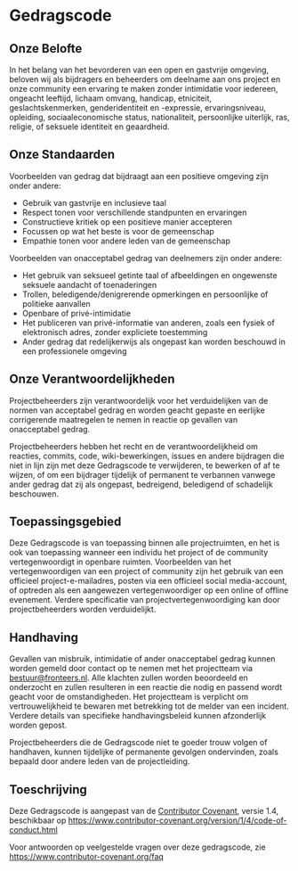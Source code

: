 # Gedragscode

## Onze Belofte

In het belang van het bevorderen van een open en gastvrije omgeving, beloven wij als
bijdragers en beheerders om deelname aan ons project en
onze community een ervaring te maken zonder intimidatie voor iedereen, ongeacht leeftijd, lichaam
omvang, handicap, etniciteit, geslachtskenmerken, genderidentiteit en -expressie,
ervaringsniveau, opleiding, sociaaleconomische status, nationaliteit, persoonlijke
uiterlijk, ras, religie, of seksuele identiteit en geaardheid.

## Onze Standaarden

Voorbeelden van gedrag dat bijdraagt aan een positieve omgeving zijn onder andere:

* Gebruik van gastvrije en inclusieve taal
* Respect tonen voor verschillende standpunten en ervaringen
* Constructieve kritiek op een positieve manier accepteren
* Focussen op wat het beste is voor de gemeenschap
* Empathie tonen voor andere leden van de gemeenschap

Voorbeelden van onacceptabel gedrag van deelnemers zijn onder andere:

* Het gebruik van seksueel getinte taal of afbeeldingen en ongewenste seksuele aandacht of
  toenaderingen
* Trollen, beledigende/denigrerende opmerkingen en persoonlijke of politieke aanvallen
* Openbare of privé-intimidatie
* Het publiceren van privé-informatie van anderen, zoals een fysiek of elektronisch
  adres, zonder expliciete toestemming
* Ander gedrag dat redelijkerwijs als ongepast kan worden beschouwd in een
  professionele omgeving

## Onze Verantwoordelijkheden

Projectbeheerders zijn verantwoordelijk voor het verduidelijken van de normen van acceptabel
gedrag en worden geacht gepaste en eerlijke corrigerende maatregelen te nemen in
reactie op gevallen van onacceptabel gedrag.

Projectbeheerders hebben het recht en de verantwoordelijkheid om reacties, commits, code, wiki-bewerkingen, issues en andere bijdragen die niet in lijn zijn met deze Gedragscode te verwijderen, te bewerken of af te wijzen, of om een bijdrager tijdelijk of permanent te verbannen vanwege ander gedrag dat zij als ongepast, bedreigend, beledigend of schadelijk beschouwen.

## Toepassingsgebied

Deze Gedragscode is van toepassing binnen alle projectruimten, en het is ook van toepassing wanneer
een individu het project of de community vertegenwoordigt in openbare ruimten.
Voorbeelden van het vertegenwoordigen van een project of community zijn het gebruik van een officieel
project-e-mailadres, posten via een officieel social media-account, of optreden
als een aangewezen vertegenwoordiger op een online of offline evenement. Verdere specificatie van projectvertegenwoordiging kan door projectbeheerders worden verduidelijkt.

## Handhaving

Gevallen van misbruik, intimidatie of ander onacceptabel gedrag kunnen worden
gemeld door contact op te nemen met het projectteam via [bestuur@fronteers.nl](mailto:bestuur@fronteers.nl). Alle
klachten zullen worden beoordeeld en onderzocht en zullen resulteren in een reactie die
nodig en passend wordt geacht voor de omstandigheden. Het projectteam is
verplicht om vertrouwelijkheid te bewaren met betrekking tot de melder van een incident.
Verdere details van specifieke handhavingsbeleid kunnen afzonderlijk worden gepost.

Projectbeheerders die de Gedragscode niet te goeder trouw volgen of handhaven, kunnen tijdelijke of permanente gevolgen ondervinden, zoals bepaald door andere leden van de projectleiding.

## Toeschrijving

Deze Gedragscode is aangepast van de [Contributor Covenant][homepage], versie 1.4,
beschikbaar op https://www.contributor-covenant.org/version/1/4/code-of-conduct.html

[homepage]: https://www.contributor-covenant.org

Voor antwoorden op veelgestelde vragen over deze gedragscode, zie
https://www.contributor-covenant.org/faq
